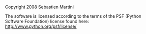Copyright 2008 Sebastien Martini

The software is licensed according to the terms of the PSF (Python Software Foundation) license found here: http://www.python.org/psf/license/